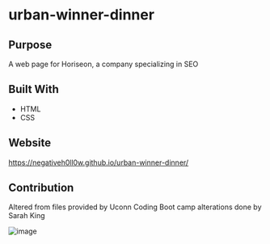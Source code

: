 # urban-winner-dinner
## Purpose
A web page for Horiseon, a company specializing in SEO

## Built With
* HTML
* CSS

## Website
https://negativeh0ll0w.github.io/urban-winner-dinner/

## Contribution
Altered from files provided by Uconn Coding Boot camp
alterations done by Sarah King



![image](https://user-images.githubusercontent.com/64660713/160512112-e101f488-e08e-42e5-871b-d967d7017a2e.png)

